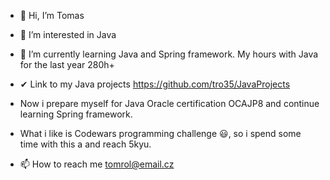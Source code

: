 - 👋 Hi, I’m Tomas
- 👀 I’m interested in Java
- 🌱 I’m currently learning Java and Spring framework. My hours with Java for the last year 280h+
- ✔ Link to my Java projects https://github.com/tro35/JavaProjects
- Now i prepare myself for Java Oracle certification OCAJP8 and continue learning Spring framework.
- What i like is Codewars programming challenge 😃, so i spend some time with this a and reach 5kyu.

- 📫 How to reach me tomrol@email.cz

<!---
tro35/tro35 is a ✨ special ✨ repository because its `README.md` (this file) appears on your GitHub profile.
You can click the Preview link to take a look at your changes.
--->
